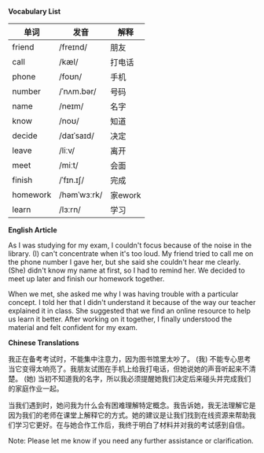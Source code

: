 **Vocabulary List**

| 单词 | 发音 | 解释 |
|------|------|------|
| friend | /freɪnd/ | 朋友 |
| call | /kæl/ | 打电话 |
| phone | /foʊn/ | 手机 |
| number | /ˈnʌm.bər/ | 号码 |
| name | /neɪm/ | 名字 |
| know | /noʊ/ | 知道 |
| decide | /daɪˈsaɪd/ | 决定 |
| leave | /liːv/ | 离开 |
| meet | /miːt/ | 会面 |
| finish | /ˈfɪn.ɪʃ/ | 完成 |
| homework | /həmˈwɜːrk/ | 家ework |
| learn | /lɜːrn/ | 学习 |

**English Article**

As I was studying for my exam, I couldn't focus because of the noise in the library. (I) can't concentrate when it's too loud. My friend tried to call me on the phone number I gave her, but she said she couldn't hear me clearly. (She) didn't know my name at first, so I had to remind her. We decided to meet up later and finish our homework together.

When we met, she asked me why I was having trouble with a particular concept. I told her that I didn't understand it because of the way our teacher explained it in class. She suggested that we find an online resource to help us learn it better. After working on it together, I finally understood the material and felt confident for my exam.

**Chinese Translations**

我正在备考考试时，不能集中注意力，因为图书馆里太吵了。 (我) 不能专心思考当它变得太响亮了。我朋友试图在手机上给我打电话，但她说她的声音听起来不清楚。 (她) 当初不知道我的名字，所以我必须提醒她我们决定后来碰头并完成我们的家庭作业一起。

当我们遇到时，她问我为什么会有困难理解特定概念。我告诉她，我无法理解它是因为我们的老师在课堂上解释它的方式。她的建议是让我们找到在线资源来帮助我们学习它更好。在与她合作工作后，我终于明白了材料并对我的考试感到自信。

Note: Please let me know if you need any further assistance or clarification.